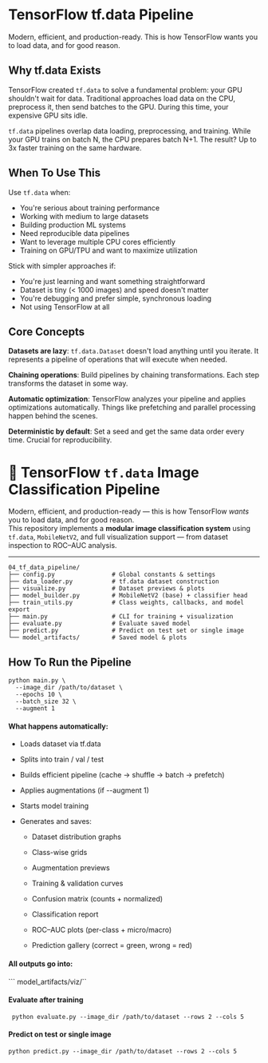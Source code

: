 # TensorFlow tf.data Pipeline

Modern, efficient, and production-ready. This is how TensorFlow wants you to load data, and for good reason.

## Why tf.data Exists

TensorFlow created `tf.data` to solve a fundamental problem: your GPU shouldn't wait for data. Traditional approaches load data on the CPU, preprocess it, then send batches to the GPU. During this time, your expensive GPU sits idle.

`tf.data` pipelines overlap data loading, preprocessing, and training. While your GPU trains on batch N, the CPU prepares batch N+1. The result? Up to 3x faster training on the same hardware.

## When To Use This

Use `tf.data` when:
- You're serious about training performance
- Working with medium to large datasets
- Building production ML systems
- Need reproducible data pipelines
- Want to leverage multiple CPU cores efficiently
- Training on GPU/TPU and want to maximize utilization

Stick with simpler approaches if:
- You're just learning and want something straightforward
- Dataset is tiny (< 1000 images) and speed doesn't matter
- You're debugging and prefer simple, synchronous loading
- Not using TensorFlow at all

## Core Concepts

**Datasets are lazy**: `tf.data.Dataset` doesn't load anything until you iterate. It represents a pipeline of operations that will execute when needed.

**Chaining operations**: Build pipelines by chaining transformations. Each step transforms the dataset in some way.

**Automatic optimization**: TensorFlow analyzes your pipeline and applies optimizations automatically. Things like prefetching and parallel processing happen behind the scenes.

**Deterministic by default**: Set a seed and get the same data order every time. Crucial for reproducibility.


# 🧠 TensorFlow `tf.data` Image Classification Pipeline

Modern, efficient, and production-ready — this is how TensorFlow *wants* you to load data, and for good reason.  
This repository implements a **modular image classification system** using `tf.data`, `MobileNetV2`, and full visualization support — from dataset inspection to ROC–AUC analysis.

---

```
04_tf_data_pipeline/
├── config.py                # Global constants & settings
├── data_loader.py           # tf.data dataset construction
├── visualize.py             # Dataset previews & plots
├── model_builder.py         # MobileNetV2 (base) + classifier head
├── train_utils.py           # Class weights, callbacks, and model export
├── main.py                  # CLI for training + visualization
├── evaluate.py              # Evaluate saved model
├── predict.py               # Predict on test set or single image
└── model_artifacts/         # Saved model & plots

```

## How To Run the Pipeline

```
python main.py \
  --image_dir /path/to/dataset \
  --epochs 10 \
  --batch_size 32 \
  --augment 1
```

####  What happens automatically:

- Loads dataset via tf.data

- Splits into train / val / test

- Builds efficient pipeline (cache → shuffle → batch → prefetch)

- Applies augmentations (if --augment 1)

- Starts model training

- Generates and saves:

    - Dataset distribution graphs

    - Class-wise grids

    - Augmentation previews

    - Training & validation curves

    - Confusion matrix (counts + normalized)

    - Classification report

    - ROC–AUC plots (per-class + micro/macro)

    - Prediction gallery (correct = green, wrong = red)

#### All outputs go into:
``` model_artifacts/viz/``

#### Evaluate after training
``` python evaluate.py --image_dir /path/to/dataset --rows 2 --cols 5```

#### Predict on test or single image
``` python predict.py --image_dir /path/to/dataset --rows 2 --cols 5 ```
